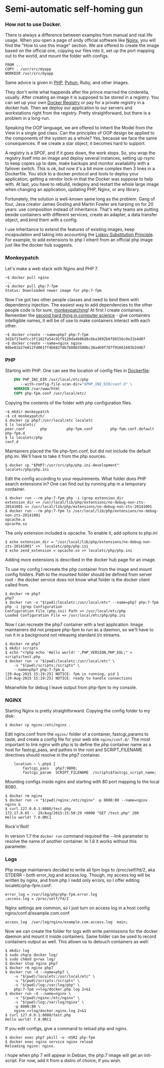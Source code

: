 Semi-automatic self-homing gun
========

### How not to use Docker.

There is always a difference between examples from manual and real life usage. When you open a page of andy official software like [Nginx](https://hub.docker.com/_/nginx/), you will find the "How to use this image" section.
We are offered to create the image based on the official one, copying our files into it, set up the port mapping out to the world, and mount the folder with configs.
```
FROM ...
COPY . /usr/src/myapp
WORKDIR /usr/src/myapp
```
Same advice is given in [PHP](https://hub.docker.com/_/php/), [Pyhon](https://github.com/docker-library/docs/blob/master/python/README.md), Ruby, and other images. 

They don't write what happends after the prince married the cinderella, usually. After creating an image it is supposed to be stored in a registry. You can set up your own [Docker Registry](https://www.docker.com/docker-registry) or pay for a private registry in a docker hub. Then we deploy our application to our servers and workstations right from the registry. Pretty straighforward, but there is a problem in a long-run.

Speaking the OOP language, we are offered to inherit the Model from the View in a single god class. Can the principles of OOP design be applied to the components of the system as a whole? Yes, because we face the same consequences. If we create a star object, it becomes hard to support.

A registry is a SPOF, and if it goes down, the work stops. So, you wrap the registry itself into an image and deploy several instances, setting up rsync to keep copies up to date, make backups and monitor availability with a failover switch. This is ok, but now it's a bit more complex then 3 lines in a Dockerfile.
You stick to a docker protocol and tools to deploy your application, getting a vendor lock-in that the Docker was suppose to help with.
At last, you have to rebuild, redeploy and restart the whole large image when changing an application, updating PHP, Nginx, or any library.

Fortunately, the solution is well-known same long as the problem. Gang of four, Java creator James Gosling and Martin Fowler are harping on for 20 years: use composition instead of inheritance.
That's why teams are putting beside containers with different services, create an adapter, a data transfer object, and bind them with a config.

I use inheritance to extend the features of existing images, keep incapsulation and taking into accounting the [Liskov Substitution Principle](https://en.wikipedia.org/wiki/Liskov_substitution_principle). For example, to add extensions to php I inherit from an official php image just like the docker hub suggests.

### Monkeypatch

Let's make a web stack with Nginx and PHP 7.
```
~$ docker pull nginx
...
~$ docker pull php:7-fpm
Status: Downloaded newer image for php:7-fpm
```

Now I've got two other people classes and need to bind them with dependency injection. The easiest way to add dependencies to the other people code is for sure, [monkeypatching](https://ru.wikipedia.org/wiki/Monkey_patch)!
At first I create containers. Remember the [second hard thing in computer science](http://martinfowler.com/bliki/TwoHardThings.html) - give containers intelligible names, it will be of use to make containers interact with each other.
```
~$ docker create --name=php7 php:7-fpm
3d1b737edfcc3f1102fa54c91f9120da4b86d8cbba3092b6f80156c0e31b4d8f
~$ docker create --name=nginx nginx
80be81b27e012fd061ff4b682f0b7b8803500bc38a4b9f787f91661603b2d4b7
```

### PHP

Starting with PHP. One can see the location of config files in [Dockerfile](https://github.com/docker-library/php/blob/f5e091ac3815dce80ca496298e0cb94638844b10/7.0/fpm/Dockerfile):

```Dockerfile
	ENV PHP_INI_DIR /usr/local/etc/php
	   --with-config-file-scan-dir="$PHP_INI_DIR/conf.d" \
	WORKDIR /var/www/html
	COPY php-fpm.conf /usr/local/etc/

```

Copying the contents of the folder with php configuration files.
```
~$ mkdir monkeypatch
~$ cd monkeypatch/
$ docker cp php7:/usr/local/etc localetc
$ ls localetc/
pear.conf		php			php-fpm.conf		php-fpm.conf.default	php-fpm.d
$ ls localetc/php
conf.d
```
Maintainers placed the file php-fpm.conf, but did not include the default php.ini. We'll have to take it from the php sources.

	$ docker cp "$PHP7:/usr/src/php/php.ini-development" localetc/php/php.ini

Edit the config according to your requirements. What folder does PHP search extensions in?
One can find out by running php in a temporary container.
```
$ docker run --rm php:7-fpm php -i |grep extension_dir
extension_dir => /usr/local/lib/php/extensions/no-debug-non-zts-20141001 => /usr/local/lib/php/extensions/no-debug-non-zts-20141001
$ docker run --rm php:7-fpm ls /usr/local/lib/php/extensions/no-debug-non-zts-20141001
opcache.a
opcache.so
```
The only extension included is opcache. To enable it, add options to php.ini
```
$ echo extension_dir = "/usr/local/lib/php/extensions/no-debug-non-zts-20141001" >>  localetc/php/php.ini
$ echo zend_extension = opcache.so >> localetc/php/php.ini
```
Adding more extensions is described in the docker hub page for an image.

To use my config I recreate the php container from the image and mount config folders. Path to the mounted folder should be defined from server root - the docker service does not know what folder is the docker client called from.
```
$ docker rm php7
php7
$ docker run -v "$(pwd)/localetc:/usr/local/etc" --name=php7 php:7-fpm php -i |grep Configuration
Configuration File (php.ini) Path => /usr/local/etc/php
Loaded Configuration File => /usr/local/etc/php/php.ini
```
Now I can recreate the php7 container with a test application. Image maintainers did not prepare php-fpm to run as a daemon, so we'll have to run it in a background not releasing standard i/o streams.
```
$ docker rm php7
$ mkdir scripts
$ echo "<?php echo 'Hello world! ',PHP_VERSION,PHP_EOL;" > scripts/test.php
$ docker run -v "$(pwd)/localetc:/usr/local/etc" \
	-v "$(pwd)/scripts:/scripts" \
	--name=php7 php:7-fpm &
[29-Aug-2015 15:19:25] NOTICE: fpm is running, pid 1
[29-Aug-2015 15:19:25] NOTICE: ready to handle connections
```
Meanwhile for debug I leave output from php-fpm to my console.

### NGINX

Starting Nginx is pretty straightforward. Copying the config folder to my disk:
```
$ docker cp nginx:/etc/nginx .
```
Edit nginx.conf from the `nginx/` folder of a container, fastcgi_params to taste, and create a config file for your web site `nginx/conf.d/`.
The most important to link nginx with php is to define the php container name as a host for fastcgi_pass, and pathes in the root and SCRIPT_FILENAME directives should resolve in the php7 container.
```Nginx
    location ~ \.php$ {
        fastcgi_pass   php7:9000;
        fastcgi_param  SCRIPT_FILENAME  /scripts$fastcgi_script_name;
```

Mounting configs inside nginx and starting with 80 port mapping to the local 8080. 

```
$ docker rm nginx
$ docker run -v "$(pwd)/nginx:/etc/nginx" -p 8080:80 --name=nginx nginx &
$ curl 127.0.0.1:8080/test.php
172.17.0.65 -  29/Aug/2015:15:50:29 +0000 "GET /test.php" 200
Hello world! 7.0.0RC1
```
Rock'n'Roll!

In version 1.7 the `docker run` command required the --link parameter to resolve the name of another container. In 1.8 it works without this parameter.


### Logs

Php image maintainers decided to write all fpm logs to /proc/self/fd/2, aka STDERR - both error_log and access.log. Though, my access log will be written by nginx, and from php I nedd only errors, so I offer editing localetc/php-fpm.conf:

	error_log = /var/log/php/php-fpm.error.log
	;access.log = /proc/self/fd/2 

Nginx settings are common, so I just turn on access log in a host config nginx/conf.d/example.com.conf

    access_log  /var/log/nginx/example.com.access.log  main;

Now we can create the folder for logs with write permissions for the docker daemon and mount it inside containers. 
Same folder can be used to record containers output as well. This allown us to detouch containers as well:
```
$ mkdir log
$ sudo chgrp docker log/
$ sudo chmod g+rwx log/
$ docker stop nginx php7
$ docker rm nginx php7
$ docker run -d --name=php7 \
	-v "$(pwd)/localetc:/usr/local/etc" \
	-v "$(pwd)/scripts:/scripts" \
	-v "$(pwd)/log:/var/log/php" \
	php:7-fpm >>log/docker.php.log 2>&1
$ docker run -d --name=nginx \
	-v "$(pwd)/nginx:/etc/nginx" \
	-v "$(pwd)/log:/var/log/nginx" \
	-p 8080:80 \
	nginx >>log/docker.nginx.log 2>&1
$ curl 127.0.0.1:8080/test.php
Hello world! 7.0.0RC1
```

If you edit configs, give a command to reload php and nginx.
```
$ docker exec php7 pkill -o -USR2 php-fpm
$ docker exec nginx service nginx reload
Reloading nginx: nginx.
```

I hope when php 7 will appear in Debian, the php:7 image will get an init-script. For now, add it from a distro of choice, if you wish.